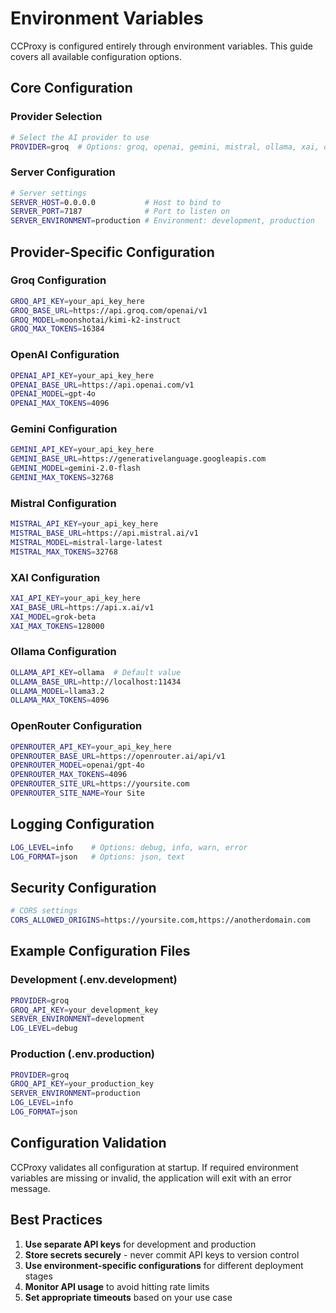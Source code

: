# Environment Variables

CCProxy is configured entirely through environment variables. This guide covers all available configuration options.

## Core Configuration

### Provider Selection

```bash
# Select the AI provider to use
PROVIDER=groq  # Options: groq, openai, gemini, mistral, ollama, xai, openrouter
```

### Server Configuration

```bash
# Server settings
SERVER_HOST=0.0.0.0           # Host to bind to
SERVER_PORT=7187              # Port to listen on
SERVER_ENVIRONMENT=production # Environment: development, production
```

## Provider-Specific Configuration

### Groq Configuration

```bash
GROQ_API_KEY=your_api_key_here
GROQ_BASE_URL=https://api.groq.com/openai/v1
GROQ_MODEL=moonshotai/kimi-k2-instruct
GROQ_MAX_TOKENS=16384
```

### OpenAI Configuration

```bash
OPENAI_API_KEY=your_api_key_here
OPENAI_BASE_URL=https://api.openai.com/v1
OPENAI_MODEL=gpt-4o
OPENAI_MAX_TOKENS=4096
```

### Gemini Configuration

```bash
GEMINI_API_KEY=your_api_key_here
GEMINI_BASE_URL=https://generativelanguage.googleapis.com
GEMINI_MODEL=gemini-2.0-flash
GEMINI_MAX_TOKENS=32768
```

### Mistral Configuration

```bash
MISTRAL_API_KEY=your_api_key_here
MISTRAL_BASE_URL=https://api.mistral.ai/v1
MISTRAL_MODEL=mistral-large-latest
MISTRAL_MAX_TOKENS=32768
```

### XAI Configuration

```bash
XAI_API_KEY=your_api_key_here
XAI_BASE_URL=https://api.x.ai/v1
XAI_MODEL=grok-beta
XAI_MAX_TOKENS=128000
```

### Ollama Configuration

```bash
OLLAMA_API_KEY=ollama  # Default value
OLLAMA_BASE_URL=http://localhost:11434
OLLAMA_MODEL=llama3.2
OLLAMA_MAX_TOKENS=4096
```

### OpenRouter Configuration

```bash
OPENROUTER_API_KEY=your_api_key_here
OPENROUTER_BASE_URL=https://openrouter.ai/api/v1
OPENROUTER_MODEL=openai/gpt-4o
OPENROUTER_MAX_TOKENS=4096
OPENROUTER_SITE_URL=https://yoursite.com
OPENROUTER_SITE_NAME=Your Site
```

## Logging Configuration

```bash
LOG_LEVEL=info    # Options: debug, info, warn, error
LOG_FORMAT=json   # Options: json, text
```

## Security Configuration

```bash
# CORS settings
CORS_ALLOWED_ORIGINS=https://yoursite.com,https://anotherdomain.com
```

## Example Configuration Files

### Development (.env.development)

```bash
PROVIDER=groq
GROQ_API_KEY=your_development_key
SERVER_ENVIRONMENT=development
LOG_LEVEL=debug
```

### Production (.env.production)

```bash
PROVIDER=groq
GROQ_API_KEY=your_production_key
SERVER_ENVIRONMENT=production
LOG_LEVEL=info
LOG_FORMAT=json
```

## Configuration Validation

CCProxy validates all configuration at startup. If required environment variables are missing or invalid, the application will exit with an error message.

## Best Practices

1. **Use separate API keys** for development and production
2. **Store secrets securely** - never commit API keys to version control
3. **Use environment-specific configurations** for different deployment stages
4. **Monitor API usage** to avoid hitting rate limits
5. **Set appropriate timeouts** based on your use case